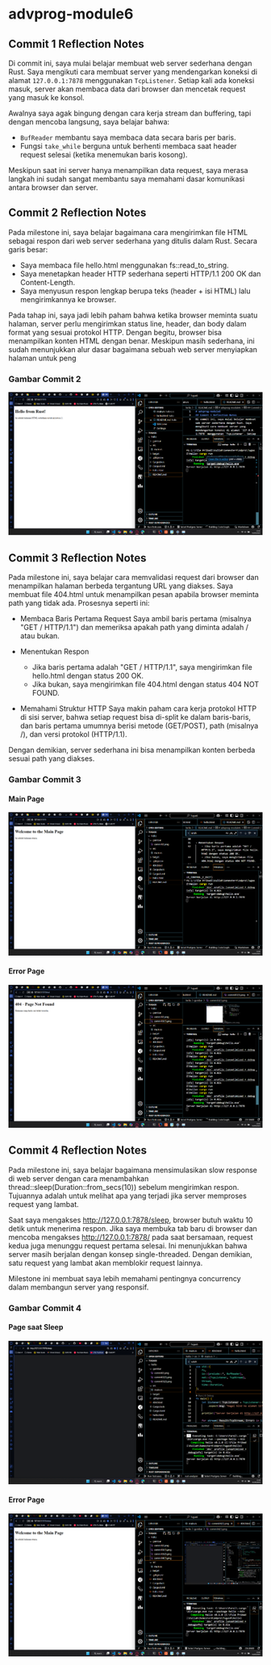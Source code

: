 # advprog-module6

## Commit 1 Reflection Notes

Di commit ini, saya mulai belajar membuat web server sederhana dengan Rust. Saya mengikuti cara membuat server yang mendengarkan koneksi di alamat `127.0.0.1:7878` menggunakan `TcpListener`. Setiap kali ada koneksi masuk, server akan membaca data dari browser dan mencetak request yang masuk ke konsol.

Awalnya saya agak bingung dengan cara kerja stream dan buffering, tapi dengan mencoba langsung, saya belajar bahwa:
- `BufReader` membantu saya membaca data secara baris per baris.
- Fungsi `take_while` berguna untuk berhenti membaca saat header request selesai (ketika menemukan baris kosong).

Meskipun saat ini server hanya menampilkan data request, saya merasa langkah ini sudah sangat membantu saya memahami dasar komunikasi antara browser dan server.

## Commit 2 Reflection Notes
Pada milestone ini, saya belajar bagaimana cara mengirimkan file HTML sebagai respon dari web server sederhana yang ditulis dalam Rust. Secara garis besar:

- Saya membaca file hello.html menggunakan fs::read_to_string.
- Saya menetapkan header HTTP sederhana seperti HTTP/1.1 200 OK dan Content-Length.
- Saya menyusun respon lengkap berupa teks (header + isi HTML) lalu mengirimkannya ke browser.

Pada tahap ini, saya jadi lebih paham bahwa ketika browser meminta suatu halaman, server perlu mengirimkan status line, header, dan body dalam format yang sesuai protokol HTTP. Dengan begitu, browser bisa menampilkan konten HTML dengan benar. Meskipun masih sederhana, ini sudah menunjukkan alur dasar bagaimana sebuah web server menyiapkan halaman untuk peng

### Gambar Commit 2
![Commit 2 screen capture](gambar\commit2.png)

## Commit 3 Reflection Notes
Pada milestone ini, saya belajar cara memvalidasi request dari browser dan menampilkan halaman berbeda tergantung URL yang diakses. Saya membuat file 404.html untuk menampilkan pesan apabila browser meminta path yang tidak ada. Prosesnya seperti ini:

- Membaca Baris Pertama Request
    Saya ambil baris pertama (misalnya "GET / HTTP/1.1") dan memeriksa apakah path yang diminta adalah / atau bukan.

- Menentukan Respon
    - Jika baris pertama adalah "GET / HTTP/1.1", saya mengirimkan file hello.html dengan status 200 OK.
    - Jika bukan, saya mengirimkan file 404.html dengan status 404 NOT FOUND.

- Memahami Struktur HTTP
    Saya makin paham cara kerja protokol HTTP di sisi server, bahwa setiap request bisa di-split ke dalam baris-baris, dan baris pertama umumnya berisi metode (GET/POST), path (misalnya /), dan versi protokol (HTTP/1.1).

Dengan demikian, server sederhana ini bisa menampilkan konten berbeda sesuai path yang diakses.

### Gambar Commit 3

#### Main Page
![Commit 3 screen capture](gambar\commit3(1).png)

#### Error Page
![Commit 3 screen capture](gambar\commit3(2).png)

## Commit 4 Reflection Notes
Pada milestone ini, saya belajar bagaimana mensimulasikan slow response di web server dengan cara menambahkan thread::sleep(Duration::from_secs(10)) sebelum mengirimkan respon. Tujuannya adalah untuk melihat apa yang terjadi jika server memproses request yang lambat.

Saat saya mengakses http://127.0.0.1:7878/sleep, browser butuh waktu 10 detik untuk menerima respon. Jika saya membuka tab baru di browser dan mencoba mengakses http://127.0.0.1:7878/ pada saat bersamaan, request kedua juga menunggu request pertama selesai. Ini menunjukkan bahwa server masih berjalan dengan konsep single-threaded. Dengan demikian, satu request yang lambat akan memblokir request lainnya.

Milestone ini membuat saya lebih memahami pentingnya concurrency dalam membangun server yang responsif.

### Gambar Commit 4

#### Page saat Sleep
![Commit 4 screen capture](gambar\commit4(1).png)

#### Error Page
![Commit 4 screen capture](gambar\commit4(2).png)